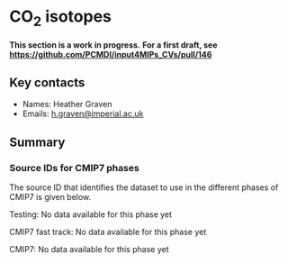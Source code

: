 # CO<sub>2</sub> isotopes

**This section is a work in progress.**
**For a first draft, see https://github.com/PCMDI/input4MIPs_CVs/pull/146**

## Key contacts

- Names: Heather Graven
- Emails: h.graven@imperial.ac.uk

<!--- begin-revision-history:tbd -->
<!--- Do not edit this section, it is automatically updated when the docs are built -->
<!--- No revisions, hence section is blank -->
<!--- end-revision-history -->

## Summary

<!--- begin-cmip7-phases-source-ids:"CO<sub>2</sub> isotopes" -->
<!--- Do not edit this section, it is automatically updated when the docs are built -->
### Source IDs for CMIP7 phases

The source ID that identifies the dataset to use in the different phases of CMIP7 is given below.

Testing: No data available for this phase yet

CMIP7 fast track: No data available for this phase yet

CMIP7: No data available for this phase yet

<!--- end-cmip7-phases-source-ids -->
